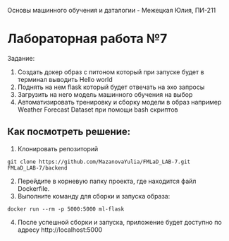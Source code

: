 Основы машинного обучения и даталогии - Межецкая Юлия, ПИ-211
# Лабораторная работа №7
Задание:
1) Создать докер образ с питоном который при запуске будет в терминал выводить Hello world
2) Поднять на нем flask который будет отвечать на эхо запросы
3) Загрузить на него модель машинного обучения на выбор
4) Автоматизировать тренировку и сборку модели в образ например
Weather Forecast Dataset при помощи bash скриптов

## Как посмотреть решение:
1) Клонировать репозиторий
```
git clone https://github.com/MazanovaYulia/FMLaD_LAB-7.git
FMLaD_LAB-7/backend
```
2) Перейдите в корневую папку проекта, где находится файл Dockerfile.
3) Выполните команду для сборки и запуска образа:
```
docker run --rm -p 5000:5000 ml-flask
```
4) После успешной сборки и запуска, приложение будет доступно по адресу http://localhost:5000

